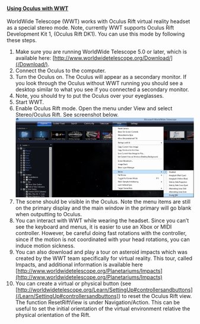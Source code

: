 #### [Using Oculus with WWT](#Oculus)

WorldWide Telescope (WWT) works with Oculus Rift virtual reality headset as a special stereo mode. Note, currently WWT supports Oculus Rift Development Kit 1, (Oculus Rift DK1). You can use this mode by following these steps.

1.  Make sure you are running WorldWide Telescope 5.0 or later, which is available here: [http://www.worldwidetelescope.org/Download/](/Download/).
2.  Connect the Oculus to the computer.
3.  Turn the Oculus on. The Oculus will appear as a secondary monitor. If you look through the Oculus without WWT running you should see a desktop similar to what you see if you connected a secondary monitor.
4.  Note, you should try to put the Oculus over your eyeglasses.
5.  Start WWT.
6.  Enable Oculus Rift mode. Open the menu under View and select Stereo/Oculus Rift. See screenshot below.  
    ![Enable Oculus Rift mode](assets/stereo_oculus.jpg)
7.  The scene should be visible in the Oculus. Note the menu items are still on the primary display and the main window in the primary will go blank when outputting to Oculus.
8.  You can interact with WWT while wearing the headset. Since you can’t see the keyboard and menus, it is easier to use an Xbox or MIDI controller. However, be careful doing fast rotations with the controller, since if the motion is not coordinated with your head rotations, you can induce motion sickness.
9.  You can also download and play a tour on asteroid impacts which was created by the WWT team specifically for virtual reality. This tour, called Impacts, and additional information is available here [http://www.worldwidetelescope.org/Planetariums/Impacts](http://www.worldwidetelescope.org/Planetariums/Impacts)
10.  You can create a virtual or physical button (see [http://worldwidetelescope.org/Learn/SettingUp#controllersandbuttons](/Learn/SettingUp#controllersandbuttons)) to reset the Oculus Rift view. The function ResetRiftView is under Navigation/Action. This can be useful to set the initial orientation of the virtual environment relative the physical orientation of the Rift.
